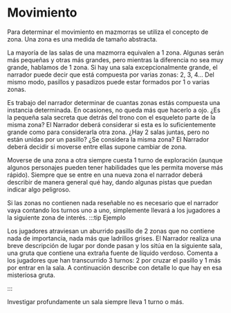 # Movimiento

Para determinar el movimiento en mazmorras se utiliza el concepto de zona.
Una zona es una medida de tamaño abstracta.

La mayoría de las salas de una mazmorra equivalen a 1 zona.
Algunas serán más pequeñas y otras más grandes, pero mientras la diferencia no sea muy grande, hablamos de 1 zona.
Si hay una sala excepcionalmente grande, el narrador puede decir que está compuesta por varias zonas: 2, 3, 4...
Del mismo modo, pasillos y pasadizos puede estar formados por 1 o varias zonas.

Es trabajo del narrador determinar de cuantas zonas estás compuesta una instancia determinada.
En ocasiones, no queda más que hacerlo a ojo. 
¿Es la pequeña sala secreta que detrás del trono con el esqueleto parte de la misma zona? El Narrador deberá considerar si esta es lo suficientemente grande como para considerarla otra zona.
¿Hay 2 salas juntas, pero no están unidas por un pasillo? ¿Se considera la misma zona? El Narrador deberá decidir si moverse entre ellas supone cambiar de zona.

Moverse de una zona a otra siempre cuesta 1 turno de exploración (aunque algunos personajes pueden tener habilidades que les permita moverse más rápido).
Siempre que se entre en una nueva zona el narrador deberá describir de manera general qué hay, dando algunas pistas que puedan indicar algo peligroso.

Si las zonas no contienen nada reseñable no es necesario que el narrador vaya contando los turnos uno a uno, simplemente llevará a los jugadores a la siguiente zona de interés.
:::tip Ejemplo

Los jugadores atraviesan un aburrido pasillo de 2 zonas que no contiene nada de importancia, nada más que ladrillos grises. El Narrador realiza una breve descripción de lugar por donde pasan y los sitúa en la siguiente sala, una gruta que contiene una extraña fuente de líquido verdoso. Comenta a los jugadores que han transcurrido 3 turnos: 2 por cruzar el pasillo y 1 más por entrar en la sala. A continuación describe con detalle lo que hay en esa misteriosa gruta.

:::



Investigar profundamente un sala siempre lleva 1 turno o más.
